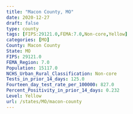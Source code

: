 ```yaml
---
title: "Macon County, MO"
date: 2020-12-27
draft: false
type: county
tags: [FIPS:29121.0,FEMA:7.0,Non-core,Yellow]
categories: [MO]
County: Macon County
State: MO
FIPS: 29121.0
FEMA_Region: 7.0
Population: 15117.0
NCHS_Urban_Rural_Classification: Non-core
Tests_in_prior_14_days: 125.0
Fourteen_day_test_rate_per_100000: 827.0
Percent_Positivity_in_prior_14_days: 0.232
Level: Yellow
url: /states/MO/macon-county
---
```



